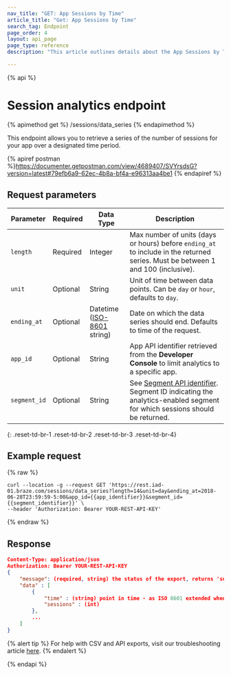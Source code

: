 ```yaml
---
nav_title: "GET: App Sessions by Time"
article_title: "Get: App Sessions by Time"
search_tag: Endpoint
page_order: 4
layout: api_page
page_type: reference
description: "This article outlines details about the App Sessions by Time endpoint."

---
```

{% api %}
# Session analytics endpoint
{% apimethod get %}
/sessions/data_series
{% endapimethod %}

This endpoint allows you to retrieve a series of the number of sessions for your app over a designated time period.

{% apiref postman %}https://documenter.getpostman.com/view/4689407/SVYrsdsG?version=latest#79efb6a9-62ec-4b8a-bf4a-e96313aa4be1 {% endapiref %}

## Request parameters

| Parameter| Required | Data Type | Description |
| -------- | -------- | --------- | ----------- |
| `length`    | Required      | Integer | Max number of units (days or hours) before `ending_at` to include in the returned series. Must be between 1 and 100 (inclusive). |
| `unit`      | Optional       | String   | Unit of time between data points. Can be `day` or `hour`, defaults to `day`.  |
| `ending_at` | Optional | Datetime <br>([ISO-8601](https://en.wikipedia.org/wiki/ISO_8601) string) | Date on which the data series should end. Defaults to time of the request. |
| `app_id` | Optional | String | App API identifier retrieved from the **Developer Console** to limit analytics to a specific app. |
| `segment_id` | Optional       | String | See [Segment API identifier]({{site.baseurl}}/api/identifier_types/). Segment ID indicating the analytics-enabled segment for which sessions should be returned. |
{: .reset-td-br-1 .reset-td-br-2 .reset-td-br-3  .reset-td-br-4}

## Example request
{% raw %}
```
curl --location -g --request GET 'https://rest.iad-01.braze.com/sessions/data_series?length=14&unit=day&ending_at=2018-06-28T23:59:59-5:00&app_id={{app_identifier}}&segment_id={{segment_identifier}}' \
--header 'Authorization: Bearer YOUR-REST-API-KEY'
```
{% endraw %}

## Response

```json
Content-Type: application/json
Authorization: Bearer YOUR-REST-API-KEY
{
    "message": (required, string) the status of the export, returns 'success' when completed without errors,
    "data" : [
        {
            "time" : (string) point in time - as ISO 8601 extended when unit is "hour" and as ISO 8601 date when unit is "day",
            "sessions" : (int)
        },
        ...
    ]
}
```

{% alert tip %}
For help with CSV and API exports, visit our troubleshooting article [here]({{site.baseurl}}/user_guide/data_and_analytics/export_braze_data/export_troubleshooting/).
{% endalert %}

{% endapi %}
